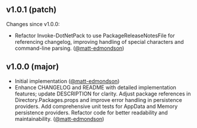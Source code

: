 ## v1.0.1 (patch)

Changes since v1.0.0:

- Refactor Invoke-DotNetPack to use PackageReleaseNotesFile for referencing changelog, improving handling of special characters and command-line parsing. ([@matt-edmondson](https://github.com/matt-edmondson))
## v1.0.0 (major)

- Initial implementation ([@matt-edmondson](https://github.com/matt-edmondson))
- Enhance CHANGELOG and README with detailed implementation features; update DESCRIPTION for clarity. Adjust package references in Directory.Packages.props and improve error handling in persistence providers. Add comprehensive unit tests for AppData and Memory persistence providers. Refactor code for better readability and maintainability. ([@matt-edmondson](https://github.com/matt-edmondson))

